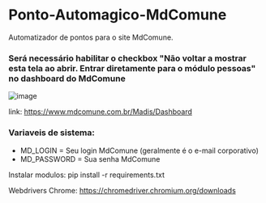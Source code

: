 # Ponto-Automagico-MdComune
Automatizador de pontos para o site MdComune. 

### Será necessário habilitar o checkbox "Não voltar a mostrar esta tela ao abrir. Entrar diretamente para o módulo pessoas" no dashboard do MdComune
![image](https://i.ibb.co/wJw0Bkt/download.png)

link: https://www.mdcomune.com.br/Madis/Dashboard

### Variaveis de sistema:
* MD_LOGIN = Seu login MdComune (geralmente é o e-mail corporativo)
* MD_PASSWORD = Sua senha MdComune


Instalar modulos:
pip install -r requirements.txt 

Webdrivers Chrome:
https://chromedriver.chromium.org/downloads
